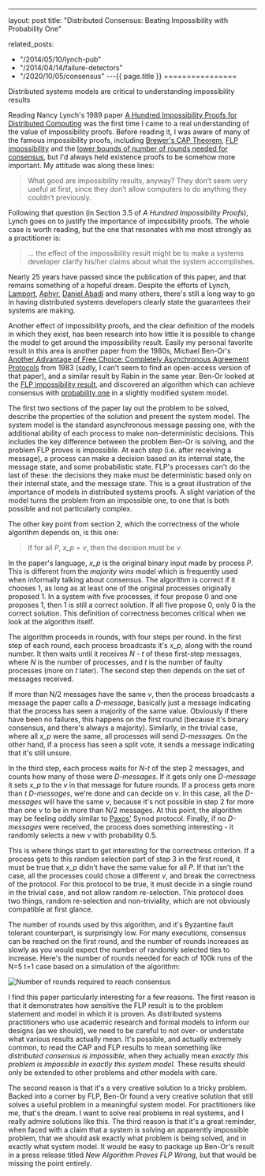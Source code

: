 ---
layout: post
title: "Distributed Consensus: Beating Impossibility with Probability One"



related_posts:
  - "/2014/05/10/lynch-pub"
  - "/2014/04/14/failure-detectors"
  - "/2020/10/05/consensus"
---{{ page.title }}
================

<p class="meta">Distributed systems models are critical to understanding impossibility results</p>

Reading Nancy Lynch's 1989 paper [A Hundred Impossibility Proofs for Distributed Computing](http://groups.csail.mit.edu/tds/papers/Lynch/podc89.pdf) was the first time I came to a real understanding of the value of impossibility proofs. Before reading it, I was aware of many of the famous impossibility proofs, including [Brewer's CAP Theorem](http://lpd.epfl.ch/sgilbert/pubs/BrewersConjecture-SigAct.pdf), [FLP impossibility](http://cs-www.cs.yale.edu/homes/arvind/cs425/doc/fischer.pdf) and the [lower bounds of number of rounds needed for consensus](http://research.microsoft.com/pubs/64633/bertinoro.pdf), but I'd always held existence proofs to be somehow more important. My attitude was along these lines:

> What good are impossibility results, anyway? They don’t seem very useful at first, since they don’t allow computers to do anything they couldn’t previously. 

Following that question (in Section 3.5 of *A Hundred Impossibility Proofs*), Lynch goes on to justify the importance of impossibility proofs. The whole case is worth reading, but the one that resonates with me most strongly as a practitioner is:

> ... the effect of the impossibility result might be to make a systems developer clarify his/her claims about what the system accomplishes.

Nearly 25 years have passed since the publication of this paper, and that remains something of a hopeful dream. Despite the efforts of Lynch, [Lamport](http://research.microsoft.com/en-us/um/people/lamport/pubs/state-the-problem.pdf), [Aphyr](http://aphyr.com/tags/jepsen), [Daniel Abadi](http://cs-www.cs.yale.edu/homes/dna/papers/abadi-pacelc.pdf) and many others, there's still a long way to go in having distributed systems developers clearly state the guarantees their systems are making.

Another effect of impossibility proofs, and the clear definition of the models in which they exist, has been research into how little it is possible to change the model to get around the impossibility result. Easily my personal favorite result in this area is another paper from the 1980s, Michael Ben-Or's [Another Advantage of Free Choice: Completely Asynchronous Agreement Protocols](http://dl.acm.org/citation.cfm?id=806707) from 1983 (sadly, I can't seem to find an open-access version of that paper), and a similar result by Rabin in the same year. Ben-Or looked at the [FLP impossibility result](http://the-paper-trail.org/blog/a-brief-tour-of-flp-impossibility/), and discovered an algorithm which can achieve consensus with [probability one](http://en.wikipedia.org/wiki/Almost_surely) in a slightly modified system model.

The first two sections of the paper lay out the problem to be solved, describe the properties of the solution and present the system model. The system model is the standard asynchronous message passing one, with the additional ability of each process to make non-deterministic decisions. This includes the key difference between the problem Ben-Or is solving, and the problem FLP proves is impossible. At each *step* (i.e. after receiving a message), a process can make a decision based on its internal state, the message state, and some probabilistic state. FLP's processes can't do the last of these: the decisions they make must be deterministic based only on their internal state, and the message state. This is a great illustration of the importance of models in distributed systems proofs. A slight variation of the model turns the problem from an impossible one, to one that is both possible and not particularly complex.

The other key point from section 2, which the correctness of the whole algorithm depends on, is this one:

> If for all *P*, *x_p = v*, then the decision must be *v*.

In the paper's language, *x_p* is the original binary input made by process *P*. This is different from the *majority wins* model which is frequently used when informally talking about consensus. The algorithm is correct if it chooses 1, as long as at least one of the original processes originally proposed 1. In a system with five processes, if four propose 0 and one proposes 1, then 1 is still a correct solution. If all five propose 0, only 0 is the correct solution. This definition of correctness becomes critical when we look at the algorithm itself.

The algorithm proceeds in rounds, with four steps per round. In the first step of each round, each process broadcasts it's *x_p*, along with the round number. It then waits until it receives *N - t* of these first-step messages, where *N* is the number of processes, and *t* is the number of faulty processes (more on *t* later). The second step then depends on the set of messages received.

If more than N/2 messages have the same *v*, then the process broadcasts a message the paper calls a *D-message*, basically just a message indicating that the process has seen a majority of the same value. Obviously if there have been no failures, this happens on the first round (because it's binary consensus, and there's always a majority). Similarly, in the trivial case, where all *x_p* were the same, all processes will send *D-message*s. On the other hand, if a process has seen a split vote, it sends a message indicating that it's still unsure.

In the third step, each process waits for *N-t* of the step 2 messages, and counts how many of those were *D-messages*. If it gets only one *D-message* it sets *x_p* to the *v* in that message for future rounds. If a process gets more than *t* *D-messages*, we're done and can decide on *v*. In this case, all the *D-messages* will have the same *v*, because it's not possible in step 2 for more than one *v* to be in more than N/2 messages. At this point, the algorithm may be feeling oddly similar to [Paxos'](http://research.microsoft.com/en-us/um/people/lamport/pubs/paxos-simple.pdf) Synod protocol. Finally, if no *D-messages* were received, the process does something interesting - it randomly selects a new *v* with probability 0.5.

This is where things start to get interesting for the correctness criterion. If a process gets to this random selection part of step 3 in the first round, it must be true that *x_p* didn't have the same value for all *P*. If that isn't the case, all the processes could chose a different *v*, and break the correctness of the protocol. For this protocol to be true, it must decide in a single round in the trivial case, and not allow random re-selection. This protocol does two things, random re-selection and non-triviality, which are not obviously compatible at first glance.

The number of rounds used by this algorithm, and it's Byzantine fault tolerant counterpart, is surprisingly low. For many executions, consensus can be reached on the first round, and the number of rounds increases as slowly as you would expect the number of randomly selected ties to increase. Here's the number of rounds needed for each of 100k runs of the N=5 t=1 case based on a simulation of the algorithm:

![Number of rounds required to reach consensus](https://s3.amazonaws.com/mbrooker-blog-images/ben_or_rounds.png)

I find this paper particularly interesting for a few reasons. The first reason is that it demonstrates how sensitive the FLP result is to the problem statement and model in which it is proven. As distributed systems practitioners who use academic research and formal models to inform our designs (as we should), we need to be careful to not over- or understate what various results actually mean. It's possible, and actually extremely common, to read the CAP and FLP results to mean something like *distributed consensus is impossible*, when they actually mean *exactly this problem is impossible in exactly this system model*. These results should only be extended to other problems and other models with care.

The second reason is that it's a very creative solution to a tricky problem. Backed into a corner by FLP, Ben-Or found a very creative solution that still solves a useful problem in a meaningful system model. For practitioners like me, that's the dream. I want to solve real problems in real systems, and I really admire solutions like this. The third reason is that it's a great reminder, when faced with a claim that a system is solving an apparently impossible problem, that we should ask exactly what problem is being solved, and in exactly what system model. It would be easy to package up Ben-Or's result in a press release titled *New Algorithm Proves FLP Wrong*, but that would be missing the point entirely.